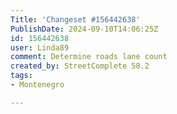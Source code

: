 ```yaml
---
Title: 'Changeset #156442638'
PublishDate: 2024-09-10T14:06:25Z
id: 156442638
user: Linda89
comment: Determine roads lane count
created_by: StreetComplete 58.2
tags:
- Montenegro

---
```

